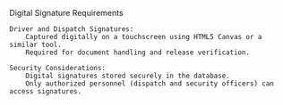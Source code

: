 Digital Signature Requirements

    Driver and Dispatch Signatures:
        Captured digitally on a touchscreen using HTML5 Canvas or a similar tool.
        Required for document handling and release verification.

    Security Considerations:
        Digital signatures stored securely in the database.
        Only authorized personnel (dispatch and security officers) can access signatures.
